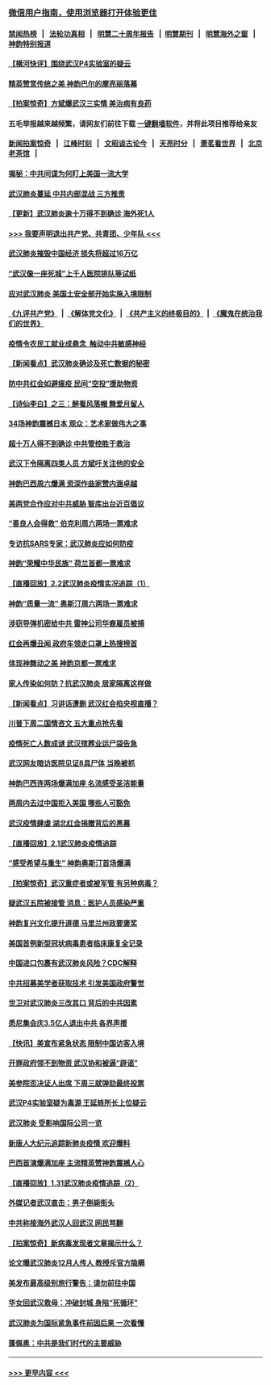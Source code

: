 ### [微信用户指南，使用浏览器打开体验更佳](https://github.com/gfw-breaker/banned-news1/blob/master/indexes/wechat-guide.md?t=0)
#### [禁闻热榜](热点新闻.md?t=0)  &nbsp;&nbsp;|&nbsp;&nbsp; [法轮功真相](https://github.com/gfw-breaker/truth/blob/master/README.md?t=0) &nbsp;&nbsp;|&nbsp;&nbsp; [明慧二十周年报告](https://github.com/gfw-breaker/mh-reports/blob/master/README.md?t=0) &nbsp;&nbsp;|&nbsp;&nbsp;[明慧期刊](https://github.com/gfw-breaker/mh-qikan) &nbsp;&nbsp;|&nbsp;&nbsp; [明慧海外之窗](https://github.com/gfw-breaker/mh-news/blob/master/README.md?t=0) &nbsp;&nbsp;|&nbsp;&nbsp; [神韵特别报道](https://github.com/gfw-breaker/mh-news/blob/master/shenyun.md?t=0)
#### [【横河快评】围绕武汉P4实验室的疑云](../pages/nf4514/n11840494.md?t=02031901) 
#### [精英赞赏传统之美 神韵巴尔的摩亮丽落幕](../pages/nf4514/n11840858.md?t=02031901) 
#### [【拍案惊奇】方斌爆武汉三实情 美治病有良药](../pages/nf4514/n11839984.md?t=02031901) 
#### 五毛举报越来越频繁，请网友们前往下载 [一键翻墙软件](https://github.com/gfw-breaker/ssr-accounts)，并将此项目推荐给亲友
#### [新闻拍案惊奇](https://github.com/gfw-breaker/banned-news1/blob/master/pages/link4.md) &nbsp;&nbsp;|&nbsp;&nbsp; [江峰时刻](https://github.com/gfw-breaker/banned-news1/blob/master/pages/link4.md) &nbsp;&nbsp;|&nbsp;&nbsp; [文昭谈古论今](https://github.com/gfw-breaker/banned-news1/blob/master/pages/link4.md) &nbsp;&nbsp;|&nbsp;&nbsp; [天亮时分](https://github.com/gfw-breaker/banned-news1/blob/master/pages/link4.md) &nbsp;&nbsp;|&nbsp;&nbsp; [萧茗看世界](https://github.com/gfw-breaker/banned-news1/blob/master/pages/link4.md) &nbsp;&nbsp;|&nbsp;&nbsp; [北京老茶馆](https://github.com/gfw-breaker/banned-news1/blob/master/pages/link4.md) &nbsp;&nbsp;|&nbsp;&nbsp; 
#### [揭秘：中共间谍为何盯上美国一流大学](../pages/nf4514/n11840270.md?t=02031901) 
#### [武汉肺炎蔓延 中共内部混战 三方推责](../pages/nf4514/n11839612.md?t=02031901) 
#### [【更新】武汉肺炎逾十万得不到确诊 海外死1人](../pages/nf4514/n11801312.md?t=02031901) 
#### [>>> 我要声明退出共产党、共青团、少年队 <<<](https://github.com/begood0513/goodnews/blob/master/quit/letter.md) 
#### [武汉肺炎摧毁中国经济 损失将超过16万亿](../pages/nf4514/n11839723.md?t=02031901) 
#### [“武汉像一座死城”上千人医院排队等试纸](../pages/nf4514/n11839724.md?t=02031901) 
#### [应对武汉肺炎 美国土安全部开始实施入境限制](../pages/nf4514/n11839729.md?t=02031901) 
#### [《九评共产党》](https://github.com/begood0513/9ping.md/blob/master/README.md) &nbsp;|&nbsp; [《解体党文化》](../../../../jtdwh.md/blob/master/README.md)  &nbsp;|&nbsp; [《共产主义的终极目的》](../../../../gczydzjmd.md/blob/master/README.md) &nbsp;|&nbsp; [《魔鬼在统治我们的世界》](../../../../mgztzwmdsj.md/blob/master/README.md) 
#### [疫情令农民工就业成悬念  触动中共敏感神经](../pages/nf4514/n11839625.md?t=02031901) 
#### [【新闻看点】武汉肺炎确诊及死亡数据的秘密](../pages/nf4514/n11839539.md?t=02031901) 
#### [防中共红会如避瘟疫 民间“空投”援助物资](../pages/nf4514/n11839313.md?t=02031901) 
#### [【诗仙李白】之三：醉看风落帽 舞爱月留人](../pages/nf4514/n11802452.md?t=02031901) 
#### [34场神韵震撼日本 观众：艺术家做伟大之事](../pages/nf4514/n11839579.md?t=02031901) 
#### [超十万人得不到确诊 中共管控胜于救治](../pages/nf4514/n11838462.md?t=02031901) 
#### [武汉下令隔离四类人员 方斌吁关注他的安全](../pages/nf4514/n11838878.md?t=02031901) 
#### [神韵巴西周六爆满 资深作曲家赞内涵卓越](../pages/nf4514/n11839099.md?t=02031901) 
#### [美两党合作应对中共威胁 智库出台近百倡议](../pages/nf4514/n11838437.md?t=02031901) 
#### [“善良人会得救” 伯克利周六两场一票难求](../pages/nf4514/n11839147.md?t=02031901) 
#### [专访抗SARS专家：武汉肺炎应如何防疫](../pages/nf4514/n11831446.md?t=02031901) 
#### [神韵“荣耀中华民族” 荷兰首都一票难求](../pages/nf4514/n11838821.md?t=02031901) 
#### [【直播回放】2.2武汉肺炎疫情实况追踪（1）](../pages/nf4514/n11838871.md?t=02031901) 
#### [神韵“质量一流” 奥斯汀周六两场一票难求](../pages/nf4514/n11838825.md?t=02031901) 
#### [涉窃导弹机密给中共 雷神公司华裔雇员被捕](../pages/nf4514/n11838129.md?t=02031901) 
#### [红会再爆丑闻 政府车领走口罩上热搜榜首](../pages/nf4514/n11837825.md?t=02031901) 
#### [体现神舞动之美 神韵京都一票难求](../pages/nf4514/n11837766.md?t=02031901) 
#### [家人传染如何防？抗武汉肺炎 居家隔离这样做](../pages/nf4514/n11837622.md?t=02031901) 
#### [【新闻看点】习讲话遭删 武汉红会掐央视直播？](../pages/nf4514/n11837573.md?t=02031901) 
#### [川普下周二国情咨文 五大重点抢先看](../pages/nf4514/n11837512.md?t=02031901) 
#### [疫情死亡人数成谜 武汉殡葬业运尸袋告急](../pages/nf4514/n11837536.md?t=02031901) 
#### [武汉网友暗访医院见证8具尸体 当晚被抓](../pages/nf4514/n11837369.md?t=02031901) 
#### [神韵巴西连两场爆满加座 名流感受圣洁能量](../pages/nf4514/n11837388.md?t=02031901) 
#### [两周内去过中国拒入美国 哪些人可豁免](../pages/nf4514/n11837400.md?t=02031901) 
#### [武汉疫情肆虐 湖北红会捐赠背后的黑幕](../pages/nf4514/n11837092.md?t=02031901) 
#### [【直播回放】2.1武汉肺炎疫情追踪](../pages/nf4514/n11837232.md?t=02031901) 
#### [“感受希望与重生” 神韵奥斯汀首场爆满](../pages/nf4514/n11837129.md?t=02031901) 
#### [【拍案惊奇】武汉重症者或被军管 有另种病毒？](../pages/nf4514/n11836502.md?t=02031901) 
#### [疑武汉五院被接管 消息：医护人员感染严重](../pages/nf4514/n11836088.md?t=02031901) 
#### [神韵复兴文化提升道德 马里兰州政要褒奖](../pages/nf4514/n11836893.md?t=02031901) 
#### [美国首例新型冠状病毒患者临床康复全记录](../pages/nf4514/n11836513.md?t=02031901) 
#### [中国进口包裹有武汉肺炎风险？CDC解释](../pages/nf4514/n11836321.md?t=02031901) 
#### [中共招募美学者获取技术 引发美国政府警觉](../pages/nf4514/n11836277.md?t=02031901) 
#### [世卫对武汉肺炎三改其口 背后的中共因素](../pages/nf4514/n11835010.md?t=02031901) 
#### [悉尼集会庆3.5亿人退出中共 各界声援](../pages/nf4514/n11836082.md?t=02031901) 
#### [【快讯】美宣布紧急状态 限制中国访客入境](../pages/nf4514/n11836030.md?t=02031901) 
#### [开罪政府领不到物资 武汉协和被逼“辟谣”](../pages/nf4514/n11835651.md?t=02031901) 
#### [美参院否决证人出席 下周三就弹劾最终投票](../pages/nf4514/n11835900.md?t=02031901) 
#### [武汉P4实验室疑为毒源 王延轶所长上位疑云](../pages/nf4514/n11835543.md?t=02031901) 
#### [武汉肺炎 受影响国际公司一览](../pages/nf4514/n11835538.md?t=02031901) 
#### [新唐人大纪元追踪新肺炎疫情 欢迎爆料](../pages/nf4514/n11830757.md?t=02031901) 
#### [巴西首演爆满加座 主流精英赞神韵震撼人心](../pages/nf4514/n11835242.md?t=02031901) 
#### [【直播回放】1.31武汉肺炎疫情追踪（2）](../pages/nf4514/n11834972.md?t=02031901) 
#### [外媒记者武汉直击：男子倒毙街头](../pages/nf4514/n11834746.md?t=02031901) 
#### [中共称接海外武汉人回武汉 网民骂翻](../pages/nf4514/n11834368.md?t=02031901) 
#### [【拍案惊奇】新病毒发现者文章揭示什么？](../pages/nf4514/n11833872.md?t=02031901) 
#### [论文曝武汉肺炎12月人传人 教授斥官方隐瞒](../pages/nf4514/n11833918.md?t=02031901) 
#### [美发布最高级别旅行警告：请勿前往中国](../pages/nf4514/n11834038.md?t=02031901) 
#### [华女回武汉救母：冲破封城 身陷“死循环”](../pages/nf4514/n11833719.md?t=02031901) 
#### [武汉肺炎为国际紧急事件前因后果 一次看懂](../pages/nf4514/n11833893.md?t=02031901) 
#### [蓬佩奥：中共是我们时代的主要威胁](../pages/nf4514/n11833434.md?t=02031901) 

----
#### [ >>> 更早内容 <<< ](../indexes/nf4514-earlier.md)
